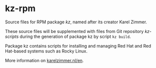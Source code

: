 <!--
###############################################################################
# SPDX-FileComment: Readme for repository kz-rpm
#
# SPDX-FileCopyrightText: Karel Zimmer <info@karelzimmer.nl>
# SPDX-License-Identifier: CC0-1.0
###############################################################################
-->

# kz-rpm

Source files for RPM package *kz*, named after its creator Karel Zimmer.

These source files will be supplemented with files from Git repository
*kz-scripts* during the generation of package kz by script `kz build`.

Package kz contains scripts for installing and managing Red Hat and Red
Hat-based systems such as Rocky Linux.

More information on [karelzimmer.nl/en](https://karelzimmer.nl/en).

